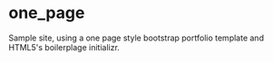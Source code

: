 one_page
========
Sample site, using a one page style bootstrap portfolio template and HTML5's boilerplage initializr.

